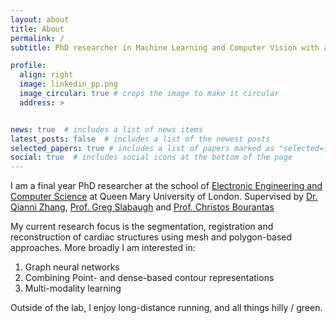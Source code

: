 ```yaml
---
layout: about
title: About
permalink: /
subtitle: PhD researcher in Machine Learning and Computer Vision with a focus on Cardiac Imaging applications at Queen Mary University of London.

profile:
  align: right
  image: linkedin_pp.png
  image_circular: true # crops the image to make it circular
  address: >


news: true  # includes a list of news items
latest_posts: false  # includes a list of the newest posts
selected_papers: true # includes a list of papers marked as "selected={true}"
social: true  # includes social icons at the bottom of the page
---
```


I am a final year PhD researcher at the school of [Electronic Engineering and Computer Science](http://eecs.qmul.ac.uk/) at Queen Mary University of London. Supervised by [Dr. Qianni Zhang](https://scholar.google.co.uk/citations?user=XR6C9BoAAAAJ&hl=en), [Prof. Greg Slabaugh](http://www.eecs.qmul.ac.uk/~gslabaugh/) and [Prof. Christos Bourantas](https://scholar.google.co.uk/citations?user=rQn8RpgAAAAJ&hl=en)

My current research focus is the segmentation, registration and reconstruction of cardiac structures using mesh and polygon-based approaches. More broadly I am interested in:
1. Graph neural networks
2. Combining Point- and dense-based contour representations
3. Multi-modality learning 


Outside of the lab, I enjoy long-distance running, and all things hilly / green. 



